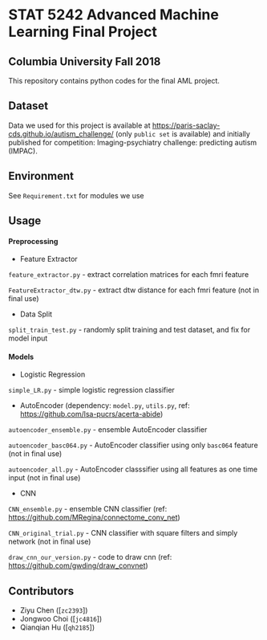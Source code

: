 # STAT 5242 Advanced Machine Learning Final Project
## Columbia University Fall 2018


This repository contains python codes for the final AML project.

## Dataset
Data we used for this project is available at https://paris-saclay-cds.github.io/autism_challenge/ (only `public set` is available) and initially published for competition: Imaging-psychiatry challenge: predicting autism (IMPAC). 

## Environment

See `Requirement.txt` for modules we use

## Usage

#### Preprocessing

- Feature Extractor

`feature_extractor.py` - extract correlation matrices for each fmri feature

`FeatureExtractor_dtw.py` - extract dtw distance for each fmri feature (not in final use)

- Data Split

`split_train_test.py` - randomly split training and test dataset, and fix for model input

#### Models

- Logistic Regression

`simple_LR.py` - simple logistic regression classifier

- AutoEncoder (dependency: `model.py`, `utils.py`, ref: https://github.com/lsa-pucrs/acerta-abide)

`autoencoder_ensemble.py` - ensemble AutoEncoder classifier

`autoencoder_basc064.py` - AutoEncoder classifier using only `basc064` feature (not in final use)

`autoencoder_all.py` - AutoEncoder classsifier using all features as one time input (not in final use)

- CNN

`CNN_ensemble.py` - ensemble CNN classifier (ref: https://github.com/MRegina/connectome_conv_net)

`CNN_original_trial.py` - CNN classifier with square filters and simply network (not in final use)

`draw_cnn_our_version.py` - code to draw cnn (ref: https://github.com/gwding/draw_convnet)


## Contributors
- Ziyu Chen ([`zc2393`])
- Jongwoo Choi ([`jc4816`])
- Qianqian Hu ([`qh2185`])


